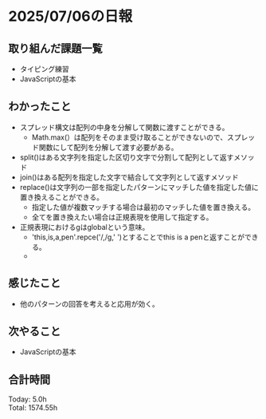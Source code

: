 # 2025/07/06の日報
## 取り組んだ課題一覧
* タイピング練習
* JavaScriptの基本
## わかったこと 
* スプレッド構文は配列の中身を分解して関数に渡すことができる。
  * Math.max(）は配列をそのまま受け取ることができないので、スプレッド関数にして配列を分解して渡す必要がある。
* split()はある文字列を指定した区切り文字で分割して配列として返すメソッド
* join()はある配列を指定した文字で結合して文字列として返すメソッド
* replace()は文字列の一部を指定したパターンにマッチした値を指定した値に置き換えることができる。
  * 指定した値が複数マッチする場合は最初のマッチした値を置き換える。
  * 全てを置き換えたい場合は正規表現を使用して指定する。
* 正規表現におけるgはglobalという意味。
  * 'this,is,a,pen'.repce('/,/g,' ')とすることでthis is a penと返すことができる。
  *   
## 感じたこと
* 他のパターンの回答を考えると応用が効く。
## 次やること
* JavaScriptの基本
##  合計時間 
Today: 5.0h<br>
Total: 1574.55h
